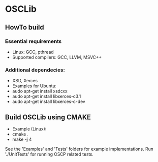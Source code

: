 # OSCLib

## HowTo build

### Essential requirements
- Linux: GCC, pthread
- Supported compilers: GCC, LLVM, MSVC++

### Additional dependecies: 
- XSD, Xerces
- Examples for Ubuntu:
 - audo apt-get install xsdcxx
 - audo apt-get install libxerces-c3.1
 - audo apt-get install libxerces-c-dev

## Build OSCLib using CMAKE
- Example (Linux):
 - cmake .
 - make -j 4

See the 'Examples' and 'Tests' folders for example implementations.
Run './UnitTests' for running  OSCP related tests.
